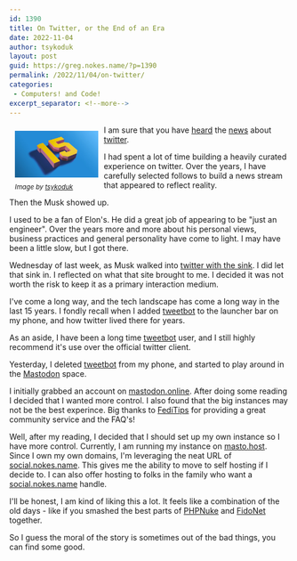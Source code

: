 ```yaml
---
id: 1390
title: On Twitter, or the End of an Era
date: 2022-11-04
author: tsykoduk
layout: post
guid: https://greg.nokes.name/?p=1390
permalink: /2022/11/04/on-twitter/
categories:
 - Computers! and Code!
excerpt_separator: <!--more-->
---
```


<div style="float: left; padding: 10px 10px 10px 10px;"><img src="/binaries/2022/11/twitter.jpeg" width="150" alt="Twitter 15 year badge"><br />
<sub><i>Image by <a href="https://twitter.com/tsykoduk">tsykoduk</a></i></sub></div>

I am sure that you have [heard](https://www.nbcnews.com/tech/misinformation/twitter-fires-employees-fight-misinformation-midterm-elections-rcna55750) the [news](https://www.cnn.com/videos/business/2022/11/04/elon-musk-twitter-layoffs-baron-interview-contd-orig-gr.cnn-business) about [twitter](https://www.ign.com/articles/social-media-alternatives-to-twitter-bluesky-reddit-cohost-mastodon). 

I had spent a lot of time building a heavily curated experience on twitter. Over the years, I have carefully selected follows to build a news stream that appeared to reflect reality.

<!--more-->

Then the Musk showed up.

I used to be a fan of Elon's. He did a great job of appearing to be "just an engineer". Over the years more and more about his personal views, business practices and general personality have come to light. I may have been a little slow, but I got there. 

Wednesday of last week, as Musk walked into [twitter with the sink](https://www.cnbc.com/2022/10/26/elon-musk-carried-a-sink-into-twitter-on-wednesday-as-deal-nears-close.html). I did let that sink in. I reflected on what that site brought to me. I decided it was not worth the risk to keep it as a primary interaction medium.

I've come a long way, and the tech landscape has come a long way in the last 15 years. I fondly recall when I added [tweetbot](https://tapbots.com/tweetbot/) to the launcher bar on my phone, and how twitter lived there for years.

As an aside, I have been a long time [tweetbot](https://tapbots.com/tweetbot/) user, and I still highly recommend it's use over the official twitter client.

Yesterday, I deleted [tweetbot](https://tapbots.com/tweetbot/) from my phone, and started to play around in the [Mastodon](https://en.wikipedia.org/wiki/Mastodon_(software)) space. 

I initially grabbed an account on [mastodon.online](https://mastodon.online). After doing some reading I decided that I wanted more control. I also found that the big instances may not be the best experince. Big thanks to [FediTips](https://fedi.tips) for providing a great community service and the FAQ's!

Well, after my reading, I decided that I should set up my own instance so I have more control. Currently, I am running my instance on [masto.host](https://masto.host). Since I own my own domains, I'm leveraging the neat URL of [social.nokes.name](https://social.nokes.name). This gives me the ability to move to self hosting if I decide to. I can also offer hosting to folks in the family who want a [social.nokes.name](https://social.nokes.name) handle.

I'll be honest, I am kind of liking this a lot. It feels like a combination of the old days - like if you smashed the best parts of [PHPNuke](https://en.wikipedia.org/wiki/PHP-Nuke) and [FidoNet](https://www.fidonet.org) together.

So I guess the moral of the story is sometimes out of the bad things, you can find some good.